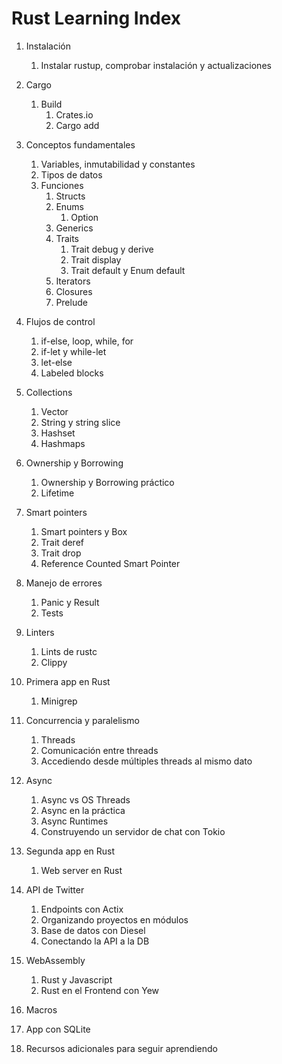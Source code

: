 # Rust Learning Index

1. Instalación
    1. Instalar rustup, comprobar instalación y actualizaciones

2. Cargo
    1. Build
        1. Crates.io
        2. Cargo add

3. Conceptos fundamentales
    1. Variables, inmutabilidad y constantes
    2. Tipos de datos
    3. Funciones
        1. Structs
        2. Enums
            1. Option
        3. Generics
        4. Traits
            1. Trait debug y derive
            2. Trait display
            3. Trait default y Enum default
        5. Iterators
        6. Closures
        7. Prelude

4. Flujos de control
    1. if-else, loop, while, for
    2. if-let y while-let
    3. let-else
    4. Labeled blocks

5. Collections
    1. Vector
    2. String y string slice
    3. Hashset
    4. Hashmaps

6. Ownership y Borrowing
    1. Ownership y Borrowing práctico
    2. Lifetime

7. Smart pointers
    1. Smart pointers y Box<T>
    2. Trait deref
    3. Trait drop
    4. Reference Counted Smart Pointer

8. Manejo de errores
    1. Panic y Result
    2. Tests

9. Linters
    1. Lints de rustc
    2. Clippy

10. Primera app en Rust
    1. Minigrep

11. Concurrencia y paralelismo
    1. Threads
    2. Comunicación entre threads
    3. Accediendo desde múltiples threads al mismo dato

12. Async
    1. Async vs OS Threads
    2. Async en la práctica
    3. Async Runtimes
    4. Construyendo un servidor de chat con Tokio

13. Segunda app en Rust
    1. Web server en Rust

14. API de Twitter
    1. Endpoints con Actix
    2. Organizando proyectos en módulos
    3. Base de datos con Diesel
    4. Conectando la API a la DB

15. WebAssembly
    1. Rust y Javascript
    2. Rust en el Frontend con Yew

16. Macros

17. App con SQLite

18. Recursos adicionales para seguir aprendiendo